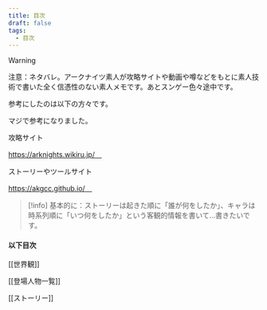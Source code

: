 ```yaml
---
title: 目次
draft: false
tags:
  - 目次
---
```

> [!warning] 
> 注意：ネタバレ。アークナイツ素人が攻略サイトや動画や噂などをもとに素人技術で書いた全く信憑性のない素人メモです。あとスンゲー色々途中です。

参考にしたのは以下の方々です。

マジで参考になりました。

攻略サイト

https://arknights.wikiru.jp/　

ストーリーやツールサイト

https://akgcc.github.io/　


>[!info]
> 基本的に：ストーリーは起きた順に「誰が何をしたか」、キャラは時系列順に「いつ何をしたか」という客観的情報を書いて…書きたいです。

####  以下目次

[[世界観]]

[[登場人物一覧]]

[[ストーリー]]
